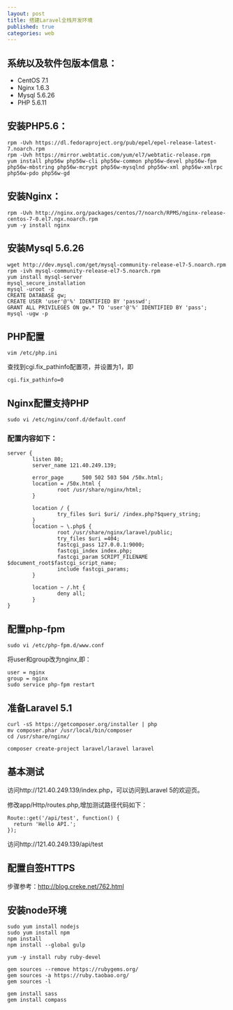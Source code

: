 ```yaml
---
layout: post
title: 搭建Laravel全栈开发环境
published: true
categories: web 
---
```


## 系统以及软件包版本信息：

* CentOS 7.1
* Nginx 1.6.3
* Mysql 5.6.26
* PHP 5.6.11

## 安装PHP5.6：
```
rpm -Uvh https://dl.fedoraproject.org/pub/epel/epel-release-latest-7.noarch.rpm
rpm -Uvh https://mirror.webtatic.com/yum/el7/webtatic-release.rpm
yum install php56w php56w-cli php56w-common php56w-devel php56w-fpm php56w-mbstring php56w-mcrypt php56w-mysqlnd php56w-xml php56w-xmlrpc php56w-pdo php56w-gd
```

## 安装Nginx：
```
rpm -Uvh http://nginx.org/packages/centos/7/noarch/RPMS/nginx-release-centos-7-0.el7.ngx.noarch.rpm
yum -y install nginx
```

## 安装Mysql 5.6.26
```
wget http://dev.mysql.com/get/mysql-community-release-el7-5.noarch.rpm
rpm -ivh mysql-community-release-el7-5.noarch.rpm
yum install mysql-server 
mysql_secure_installation
mysql -uroot -p
CREATE DATABASE gw;
CREATE USER 'user'@'%' IDENTIFIED BY 'passwd';
GRANT ALL PRIVILEGES ON gw.* TO 'user'@'%' IDENTIFIED BY 'pass';
mysql -ugw -p
```

## PHP配置
```
vim /etc/php.ini
```
查找到cgi.fix_pathinfo配置项，并设置为1，即
```
cgi.fix_pathinfo=0
```

## Nginx配置支持PHP
```
sudo vi /etc/nginx/conf.d/default.conf
```
### 配置内容如下：
```
server {
        listen 80;
        server_name 121.40.249.139;

        error_page      500 502 503 504 /50x.html;
        location = /50x.html {
                root /usr/share/nginx/html;
        }

        location / {
                try_files $uri $uri/ /index.php?$query_string;
        }
        location ~ \.php$ {
                root /usr/share/nginx/laravel/public;
                try_files $uri =404;
                fastcgi_pass 127.0.0.1:9000;
                fastcgi_index index.php;
                fastcgi_param SCRIPT_FILENAME $document_root$fastcgi_script_name;
                include fastcgi_params;
        }

        location ~ /.ht {
                deny all;
        }
}
```

## 配置php-fpm
```
sudo vi /etc/php-fpm.d/www.conf
```
将user和group改为nginx,即：
```
user = nginx
group = nginx
sudo service php-fpm restart
```

## 准备Laravel 5.1
```
curl -sS https://getcomposer.org/installer | php
mv composer.phar /usr/local/bin/composer
cd /usr/share/nginx/

composer create-project laravel/laravel laravel
```

## 基本测试
访问http://121.40.249.139/index.php，可以访问到Laravel 5的欢迎页。

修改app/Http/routes.php,增加测试路径代码如下：
```
Route::get('/api/test', function() {    
  return 'Hello API.';
});
```
访问http://121.40.249.139/api/test

## 配置自签HTTPS
步骤参考：http://blog.creke.net/762.html

## 安装node环境
```
sudo yum install nodejs
sudo yum install npm
npm install
npm install --global gulp

yum -y install ruby ruby-devel

gem sources --remove https://rubygems.org/
gem sources -a https://ruby.taobao.org/
gem sources -l

gem install sass
gem install compass
```
